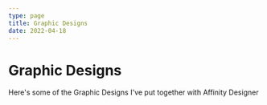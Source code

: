 ```yaml
---
type: page
title: Graphic Designs
date: 2022-04-18
---
```


# Graphic Designs

Here's some of the Graphic Designs I've put together with Affinity Designer


